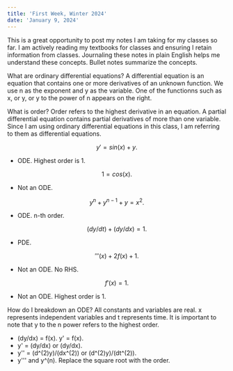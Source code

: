 ```yaml
---
title: 'First Week, Winter 2024'
date: 'January 9, 2024'
---
```


This is a great opportunity to post my notes I am taking for my classes so far. I am actively reading my textbooks for classes and ensuring I retain information from classes. Journaling these notes in plain English helps me understand these concepts. Bullet notes summarize the concepts.

What are ordinary differential equations? A differential equation is an equation that contains one or more derivatives of an unknown function. We use n as the exponent and y as the variable. One of the functionns such as x, or y, or y to the power of n appears on the right.

What is order? Order refers to the highest derivative in an equation. A partial differential equation contains partial derivatives of more than one variable. Since I am using ordinary differential equations in this class, I am referring to them as differential equations.

$$ 
y' = sin(x) + y. 
$$
- ODE. Highest order is 1.

$$ 
1 = cos(x).
$$
- Not an ODE.

$$
y^{n} + y^{n-1} + y = x^{2}.
$$
- ODE. n-th order.

$$
(dy/dt) + (dy/dx) = 1.
$$
- PDE.


$$
'''(x) + 2f(x) + 1.
$$
- Not an ODE. No RHS.

$$
f'(x) = 1.
$$
- Not an ODE. Highest order is 1.

How do I breakdown an ODE? All constants and variables are real. x represents independent variables and t represents time. It is important to note that y to the n power refers to the highest order.

- (dy/dx) = f(x). y' = f(x).
- y' = (dy/dx) or (dy/dx).
- y'' = (d^(2)y)/(dx^(2)) or (d^(2)y)/(dt^(2)).
- y''' and y^(n). Replace the square root with the order.
